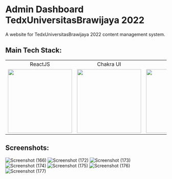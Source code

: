 # Admin Dashboard TedxUniversitasBrawijaya 2022

A website for TedxUniversitasBrawijaya 2022 content management system.

## Main Tech Stack:

<table>
  <tr align="center">
     <td>ReactJS</td>
     <td>Chakra UI</td>
     <td>Vite</td>
  </tr>
  <tr>
    <td valign="center"><img src="https://user-images.githubusercontent.com/58034788/213896158-02160b9b-99c7-4f37-9515-31de88a77f83.png" width="200"></td>
    <td valign="center"><img src="https://user-images.githubusercontent.com/58034788/213896271-ad721d7d-291d-48d9-bb0c-cb8fe8893ee0.png" width="200"></td>
    <td valign="center"><img src="https://user-images.githubusercontent.com/58034788/213896570-00cffed1-0392-4d8a-9f06-ac56903b5463.png" width="200"></td>
  </tr>
 </table>

## Screenshots:
![Screenshot (166)](https://user-images.githubusercontent.com/58034788/213896638-1281caa0-5ef7-4c9c-a02c-a6a478b32d79.png)
![Screenshot (172)](https://user-images.githubusercontent.com/58034788/213896662-e65940f8-342e-4564-aff7-b1ce7c41d910.png)
![Screenshot (173)](https://user-images.githubusercontent.com/58034788/213896664-e2599792-a6c9-4bbf-adb2-e9e7a5a0be79.png)
![Screenshot (174)](https://user-images.githubusercontent.com/58034788/213896665-d684f462-1945-41f6-aa68-96c306e6772b.png)
![Screenshot (175)](https://user-images.githubusercontent.com/58034788/213896667-e97a4d6e-74db-4572-af10-fdf18e1456da.png)
![Screenshot (176)](https://user-images.githubusercontent.com/58034788/213896668-0d4e2285-b0ed-4808-9f33-156a2d9dc2a3.png)
![Screenshot (177)](https://user-images.githubusercontent.com/58034788/213896660-0b8a5b54-e020-4a02-a7ba-832bcef949ff.png)
